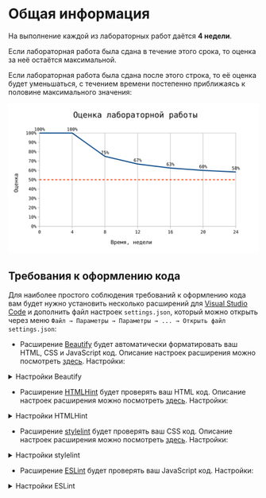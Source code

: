 # Общая информация

На выполнение каждой из лабораторных работ даётся **4 недели**.

Если лабораторная работа была сдана в течение этого срока, то оценка за неё остаётся максимальной.

Если лабораторная работа была сдана после этого строка, то её оценка будет уменьшаться, с течением времени постепенно приближаясь к половине максимального значения:

![Оценка лабораторной работы](./lab_rating.svg)

## Требования к оформлению кода

Для наиболее простого соблюдения требований к оформлению кода вам будет нужно установить несколько расширений для [Visual Studio Code](https://code.visualstudio.com) и дополнить файл настроек `settings.json`, который можно открыть через меню `Файл → Параметры → Параметры → ... → Открыть файл settings.json`:

- Расширение [Beautify](https://marketplace.visualstudio.com/items?itemName=HookyQR.beautify) будет автоматически форматировать ваш HTML, CSS и JavaScript код. Описание настроек расширения можно посмотреть [здесь](https://github.com/HookyQR/VSCodeBeautify/blob/master/Settings.md). Настройки:

<details>
<summary>Настройки Beautify</summary>

```json
{
  "beautify.config": {
    "break_chained_methods": true,
    "extra_liners": ["head", "body", "html", "/html"],
    "indent_size": 2,
    "max_preserve_newlines": 1,
    "newline_between_rules": true,
    "selector_separator_newline": false,
    "space_around_combinator": true,
    "tab_size": 2,
    "wrap_attributes": "aligned-multiple",
    "wrap_line_length": 80
  },
  "editor.formatOnSave": true,
  "html.format.enable": false
}
```

</details>

- Расширение [HTMLHint](https://marketplace.visualstudio.com/items?itemName=mkaufman.HTMLHint) будет проверять ваш HTML код. Описание настроек расширения можно посмотреть [здесь](https://github.com/htmlhint/HTMLHint/wiki). Настройки:

<details>
<summary>Настройки HTMLHint</summary>

```json
{
  "htmlhint.options": {
    "alt-require": true,
    "attr-lowercase": true,
    "attr-no-duplication": true,
    "attr-unsafe-chars": true,
    "attr-value-double-quotes": true,
    "doctype-first": true,
    "doctype-html5": true,
    "id-unique": true,
    "inline-script-disabled": true,
    "inline-style-disabled": true,
    "space-tab-mixed-disabled": "space",
    "spec-char-escape": true,
    "src-not-empty": true,
    "style-disabled": true,
    "tagname-lowercase": true,
    "tag-pair": true,
    "title-require": true,
  }
}
```

</details>

- Расширение [stylelint](https://marketplace.visualstudio.com/items?itemName=shinnn.stylelint) будет проверять ваш CSS код. Описание настроек расширения можно посмотреть [здесь](https://stylelint.io/user-guide/rules). Настройки:

<details>
<summary>Настройки stylelint</summary>

```json
{
  "css.validate": false,
  "stylelint.config": {
    "defaultSeverity": "warning",
    "rules": {
      "at-rule-name-case": "lower",
      "at-rule-name-space-after": "always",
      "at-rule-no-unknown": [true, {
        "severity": "error"
      }],
      "at-rule-no-vendor-prefix": [true, {
        "severity": "error"
      }],
      "at-rule-semicolon-newline-after": "always",
      "at-rule-semicolon-space-before": "never",
      "block-closing-brace-empty-line-before": "never",
      "block-closing-brace-newline-after": "always",
      "block-closing-brace-newline-before": "always",
      "block-no-empty": true,
      "block-opening-brace-newline-after": "always",
      "block-opening-brace-space-before": "always",
      "color-hex-case": "lower",
      "color-hex-length": "short",
      "color-named": "always-where-possible",
      "color-no-invalid-hex": [true, {
        "severity": "error"
      }],
      "comment-no-empty": true,
      "comment-whitespace-inside": "always",
      "comment-empty-line-before": ["always", {
        "except": "first-nested"
      }],
      "custom-property-empty-line-before": ["never", {
        "except": "after-comment"
      }],
      "declaration-block-no-duplicate-properties": [true, {
        "severity": "error"
      }],
      "declaration-block-no-redundant-longhand-properties": [true, {
        "severity": "error"
      }],
      "declaration-block-no-shorthand-property-overrides": [true, {
        "severity": "error"
      }],
      "declaration-block-semicolon-newline-after": "always",
      "declaration-block-semicolon-newline-before": "never-multi-line",
      "declaration-block-semicolon-space-before": "never",
      "declaration-block-trailing-semicolon": "always",
      "declaration-colon-newline-after": "always-multi-line",
      "declaration-colon-space-after": "always-single-line",
      "declaration-colon-space-before": "never",
      "declaration-empty-line-before": "never",
      "declaration-no-important": [true, {
        "severity": "error"
      }],
      "font-family-name-quotes": ["always-where-recommended", {
        "severity": "error"
      }],
      "font-family-no-duplicate-names": [true, {
        "severity": "error"
      }],
      "font-family-no-missing-generic-family-keyword": [true, {
        "severity": "error"
      }],
      "font-weight-notation": "named-where-possible",
      "function-calc-no-unspaced-operator": true,
      "function-comma-newline-after": "always-multi-line",
      "function-comma-newline-before": "never-multi-line",
      "function-comma-space-after": "always-single-line",
      "function-comma-space-before": "never",
      "function-linear-gradient-no-nonstandard-direction": [true, {
        "severity": "error"
      }],
      "function-max-empty-lines": 0,
      "function-name-case": "lower",
      "function-parentheses-newline-inside": "always-multi-line",
      "function-parentheses-space-inside": "never",
      "function-url-no-scheme-relative": [true, {
        "severity": "error"
      }],
      "function-url-quotes": ["always", {
        "severity": "error",
        "except": "empty"
      }],
      "function-whitespace-after": "always",
      "indentation": 2,
      "keyframe-declaration-no-important": [true, {
        "severity": "error"
      }],
      "length-zero-no-unit": true,
      "max-empty-lines": 1,
      "max-line-length": 80,
      "media-feature-colon-space-after": "always",
      "media-feature-colon-space-before": "never",
      "media-feature-name-case": "lower",
      "media-feature-name-no-unknown": [true, {
        "severity": "error"
      }],
      "media-feature-name-no-vendor-prefix": [true, {
        "severity": "error"
      }],
      "media-feature-parentheses-space-inside": "never",
      "media-feature-range-operator-space-after": "always",
      "media-feature-range-operator-space-before": "always",
      "media-query-list-comma-newline-after": "always-multi-line",
      "media-query-list-comma-newline-before": "never-multi-line",
      "media-query-list-comma-space-after": "always-single-line",
      "media-query-list-comma-space-before": "never",
      "no-descending-specificity": [true, {
        "severity": "error"
      }],
      "no-duplicate-at-import-rules": [true, {
        "severity": "error"
      }],
      "no-duplicate-selectors": [true, {
        "severity": "error"
      }],
      "no-empty-source": true,
      "no-empty-first-line": true,
      "no-eol-whitespace": true,
      "no-extra-semicolons": true,
      "no-invalid-double-slash-comments": [true, {
        "severity": "error"
      }],
      "no-unknown-animations": [true, {
        "severity": "error"
      }],
      "number-leading-zero": "always",
      "number-max-precision": 2,
      "number-no-trailing-zeros": true,
      "property-case": "lower",
      "property-no-unknown": [true, {
        "severity": "error"
      }],
      "property-no-vendor-prefix": [true, {
        "severity": "error"
      }],
      "rule-empty-line-before": ["always", {
        "except": ["after-single-line-comment", "first-nested"]
      }],
      "selector-attribute-brackets-space-inside": "never",
      "selector-attribute-operator-space-after": "never",
      "selector-attribute-operator-space-before": "never",
      "selector-attribute-quotes": "always",
      "selector-combinator-space-after": "always",
      "selector-combinator-space-before": "always",
      "selector-descendant-combinator-no-non-space": true,
      "selector-list-comma-newline-after": "always-multi-line",
      "selector-list-comma-newline-before": "never-multi-line",
      "selector-list-comma-space-after": "always-single-line",
      "selector-list-comma-space-before": "never",
      "selector-max-attribute": [1, {
        "severity": "error"
      }],
      "selector-max-class": [3, {
        "severity": "error"
      }],
      "selector-max-combinators": [1, {
        "severity": "error"
      }],
      "selector-max-compound-selectors": [2, {
        "severity": "error"
      }],
      "selector-max-empty-lines": 0,
      "selector-max-id": [1, {
        "severity": "error"
      }],
      "selector-max-pseudo-class": [2, {
        "severity": "error"
      }],
      "selector-max-specificity": ["1,3,2", {
        "severity": "error"
      }],
      "selector-max-type": [2, {
        "severity": "error"
      }],
      "selector-max-universal": [1, {
        "severity": "error"
      }],
      "selector-no-qualifying-type": [true, {
        "severity": "error",
        "ignore": ["attribute"]
      }],
      "selector-no-vendor-prefix": [true, {
        "severity": "error"
      }],
      "selector-pseudo-class-case": "lower",
      "selector-pseudo-class-no-unknown": [true, {
        "severity": "error"
      }],
      "selector-pseudo-class-parentheses-space-inside": "never",
      "selector-pseudo-element-case": "lower",
      "selector-pseudo-element-colon-notation": ["double", {
        "severity": "error"
      }],
      "selector-pseudo-element-no-unknown": [true, {
        "severity": "error"
      }],
      "selector-type-case": "lower",
      "selector-type-no-unknown": [true, {
        "severity": "error"
      }],
      "shorthand-property-no-redundant-values": [true, {
        "severity": "error"
      }],
      "string-no-newline": [true, {
        "severity": "error"
      }],
      "string-quotes": "double",
      "time-min-milliseconds": 100,
      "unit-case": "lower",
      "unit-no-unknown": [true, {
        "severity": "error"
      }],
      "value-keyword-case": "lower",
      "value-list-comma-newline-after": "always-multi-line",
      "value-list-comma-newline-before": "never-multi-line",
      "value-list-comma-space-after": "always-single-line",
      "value-list-comma-space-before": "never",
      "value-list-max-empty-lines": 0,
      "value-no-vendor-prefix": [true, {
        "severity": "error"
      }]
    }
  }
```

</details>

- Расширение [ESLint](https://marketplace.visualstudio.com/items?itemName=dbaeumer.vscode-eslint) будет проверять ваш JavaScript код. Настройки:

<details>
<summary>Настройки ESLint</summary>

```json
{
}
```

</details>